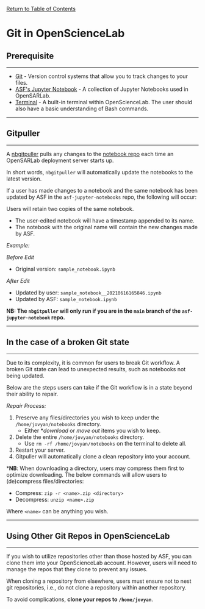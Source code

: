 [Return to Table of Contents](../user.md)

# **Git in OpenScienceLab**

## **Prerequisite** 

---

- [Git](https://git-scm.com/about) - Version control systems that allow you to track changes to your files.
- [ASF's Jupyter Notebook](https://github.com/asfadmin/asf-jupyter-notebooks) - A collection of Jupyter Notebooks used in OpenSARLab.
- [Terminal](./OpenSARLab_terminal.md) - A built-in terminal within OpenScienceLab. The user should also have a basic understanding of Bash commands.

---

## **Gitpuller**

---

A [nbgitpuller](https://jupyterhub.github.io/nbgitpuller/) pulls any changes to the [notebook repo](https://github.com/ASFOpenSARlab/opensarlab-notebooks) each time an OpenSARLab deployment server starts up. 

In short words, `nbgitpuller` will automatically update the notebooks to the latest version. 

If a user has made changes to a notebook and the same notebook has been updated by ASF in the `asf-jupyter-notebooks` repo, the following will occur:

Users will retain two copies of the same notebook.
- The user-edited notebook will have a timestamp appended to its name. 
- The notebook with the original name will contain the new changes made by ASF.

*Example:*    

_Before Edit_
- Original version: `sample_notebook.ipynb`

_After Edit_
- Updated by user: `sample_notebook__20210616165846.ipynb`
- Updated by ASF: `sample_notebook.ipynb`

__NB: The `nbgitpuller` will only run if you are in the `main` branch of the `asf-jupyter-notebook` repo.__

<!--  So is this saying that if one file is missing from remote then none of the files from remote will be pulled? Thus removing one remote file will sabotage the whole thing? -->

---

## **In the case of a broken Git state**

---

Due to its complexity, it is common for users to break Git workflow. A broken Git state can lead to unexpected results, such as notebooks not being updated.

Below are the steps users can take if the Git workflow is in a state beyond their ability to repair.

_Repair Process:_

1. Preserve any files/directories you wish to keep under the `/home/jovyan/notebooks` directory.
    - Either *_download_ or _move out_ items you wish to keep.
1. Delete the entire `/home/jovyan/notebooks` directory.
    - Use `rm -rf /home/jovyan/notebooks` on the terminal to delete all.
1. Restart your server.
1. Gitpuller will automatically clone a clean repository into your account.


*__NB__: When downloading a directory, users may compress them first to optimize downloading. The below commands will allow users to (de)compress files/directories:

- Compress: `zip -r <name>.zip <directory>`
- Decompress: `unzip <name>.zip`

Where `<name>` can be anything you wish.


--- 

## **Using Other Git Repos in OpenScienceLab**

---

If you wish to utilize repositories other than those hosted by ASF, you can clone them into your OpenScienceLab account. However, users will need to manage the repos that they clone to prevent any issues.

When cloning a repository from elsewhere, users must ensure not to nest git repositories, i.e., do not clone a repository within another repository.

To avoid complications, **clone your repos to `/home/jovyan`**. 